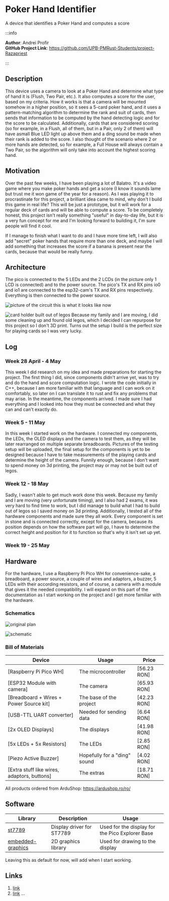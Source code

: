 # Poker Hand Identifier
A device that identifies a Poker Hand and computes a score

:::info 

**Author**: Andrei Profir \
**GitHub Project Link**: https://github.com/UPB-PMRust-Students/project-Razapriest

:::

## Description

This device uses a camera to look at a Poker Hand and determine what type of hand it is (Flush, Two Pair, etc.). It also computes a score for the user, based on my criteria. How it works is that a camera will be mounted somehow in a higher position, so it sees a 5-card poker hand, and it uses a pattern-matching algorithm to determine the rank and suit of cards, then sends that information to be computed by the hand detecting logic and for the score to be calculated. Additionally, cards that are considered scoring (so for example, in a Flush, all of them, but in a Pair, only 2 of them) will have asmall Blue LED light up above them and a ding sound be made when their rank is added to the score. I also thought of the scenario where 2 or more hands are detected, so for example, a Full House will always contain a Two Pair, so the algorithm will only take into account the highest scoring hand.

## Motivation

Over the past few weeks, I have been playing a lot of Balatro. It's a video game where you make poker hands and get a score (I know it sounds lame but trust me it won game of the year for a reason). As I was playing it to procrastinate for this project, a brilliant idea came to mind, why don't I build this game in real life? This will be just a prototype, but it will work for a regular deck of cards and will be able to compute a score. To be completely honest, this project isn't really something "useful" in day-to-day life, but it is a very fun concept for me and I'm looking forward to building it, I'm sure people will find it cool.

If I manage to finish what I want to do and I have more time left, I will also add "secret" poker hands that require more than one deck, and maybe I will add something that increases the score if a banana is present near the cards, because that would be really funny.

## Architecture 

The pico is connected to the 5 LEDs and the 2 LCDs (in the picture only 1 LCD is connected) and to the power source. The pico's TX and RX pins io0 and io1 are connected to the esp32-cam's TX and RX pins respectively. Everything is then connected to the power source.

![picture of the circuit](circuitpic.webp)
this is what it looks like now

![card holder built out of legos](legos.webp)
Because my family and I are moving, I did some cleaning up and found old legos, which I decided I can repurpose for this project so I don't 3D print. Turns out the setup I build is the perfect size for playing cards so I was very lucky.

## Log

<!-- write your progress here every week -->

### Week 28 April - 4 May

This week I did research on my idea and made preparations for starting the project. The first thing I did, since components didn't arrive yet, was to try and do the hand and score computation logic. I wrote the code initially in C++, because I am more familiar with that language and I can work on it comfortably, so later on I can translate it to rust and fix any problems that may arise. In the meantime, the components arrived. I made sure I had everything and I looked into how they must be connected and what they can and can't exactly do.

### Week 5 - 11 May

In this week I started work on the hardware. I connected my components, the LEDs, the OLED displays and the camera to test them, as they will be later rearranged on multiple separate breadboards. Pictures of the testing setup will be uploaded, the final setup for the components is yet to be designed because I have to take measurements of the playing cards and determine the height of the camera. Funnily enough, because I don't want to spend money on 3d printing, the project may or may not be built out of legos.

### Week 12 - 18 May

Sadly, I wasn't able to get much work done this week. Because my family and I are moving (very unfortunate timing), and I also had 2 exams, it was very hard to find time to work, but I did manage to build what I had to build out of legos so I saved money on 3d printing. Additionally, I tested all of the hardware components and made sure they all work. Every component is set in stone and is connected correctly, except for the camera, because its position depends on how the software part will go, I have to determine the correct height and position for it to function so that's why it isn't set up yet.

### Week 19 - 25 May

## Hardware

For the hardware, I use a Raspberry Pi Pico WH for convenience-sake, a breadboard, a power source, a couple of wires and adaptors, a buzzer, 5 LEDs with their according resistors, and of course, a camera with a module that gives it the needed compatibility. I will expand on this part of the documentation as I start working on the project and I get more familiar with the hardware.

### Schematics

![original plan](schematic.webp)

![schematic](kicad.svg)

### Bill of Materials

<!-- Fill out this table with all the hardware components that you might need.

The format is 
```
| [Device](link://to/device) | This is used ... | [price](link://to/store) |

```

-->

| Device | Usage | Price |
|--------|--------|-------|
| [Raspberry Pi Pico WH] | The microcontroller | [56.23 RON] |
| [ESP32 Module with camera] | The camera | [65.93 RON] |
| [Breadboard + Wires + Power Source kit] | The base of the project | [42.23 RON] |
| [USB-TTL UART converter] | Needed for sending data | [6.64 RON] |
| [2x OLED Displays] | The displays | [41.98 RON] |
| [5x LEDs + 5x Resistors] | The LEDs | [2.85 RON] |
| [Piezo Active Buzzer] | Hopefully for a "ding" sound | [4.02 RON] |
| [Extra stuff like wires, adaptors, buttons] | The extras | [18.71 RON] |

All products ordered from ArduShop: https://ardushop.ro/ro/


## Software

| Library | Description | Usage |
|---------|-------------|-------|
| [st7789](https://github.com/almindor/st7789) | Display driver for ST7789 | Used for the display for the Pico Explorer Base |
| [embedded-graphics](https://github.com/embedded-graphics/embedded-graphics) | 2D graphics library | Used for drawing to the display |

Leaving this as default for now, will add when I start working.

## Links

<!-- Add a few links that inspired you and that you think you will use for your project -->

1. [link](https://example.com)
2. [link](https://example3.com)
...
